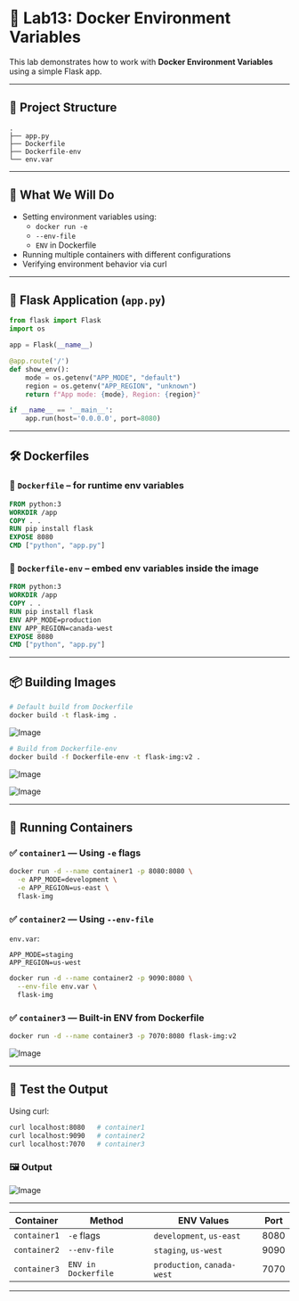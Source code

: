 # 🐳  Lab13: Docker Environment Variables

This lab demonstrates how to work with **Docker Environment Variables** using a simple Flask app.

---

## 📁 Project Structure

```
.
├── app.py
├── Dockerfile
├── Dockerfile-env
└── env.var
```

---

## 🚀 What We Will Do

- Setting environment variables using:
  - `docker run -e`
  - `--env-file`
  - `ENV` in Dockerfile
- Running multiple containers with different configurations
- Verifying environment behavior via curl

---

## 🔧 Flask Application (`app.py`)

```python
from flask import Flask
import os

app = Flask(__name__)

@app.route('/')
def show_env():
    mode = os.getenv("APP_MODE", "default")
    region = os.getenv("APP_REGION", "unknown")
    return f"App mode: {mode}, Region: {region}"

if __name__ == '__main__':
    app.run(host='0.0.0.0', port=8080)
```

---

## 🛠️ Dockerfiles

### 🔹 `Dockerfile` – for runtime env variables

```dockerfile
FROM python:3
WORKDIR /app
COPY . .
RUN pip install flask
EXPOSE 8080
CMD ["python", "app.py"]
```

### 🔹 `Dockerfile-env` – embed env variables inside the image

```dockerfile
FROM python:3
WORKDIR /app
COPY . .
RUN pip install flask
ENV APP_MODE=production
ENV APP_REGION=canada-west
EXPOSE 8080
CMD ["python", "app.py"]
```

---

## 📦 Building Images

```bash
# Default build from Dockerfile
docker build -t flask-img .
```

![Image](https://github.com/user-attachments/assets/73d56b17-e5f2-40b2-ad1d-ee3168e5b699)

```bash
# Build from Dockerfile-env
docker build -f Dockerfile-env -t flask-img:v2 .
```

![Image](https://github.com/user-attachments/assets/07ecbaa7-b887-4d1c-b6cb-f7056541a29d)


![Image](https://github.com/user-attachments/assets/e8b3c309-49cd-42d3-8ef7-8fd087414b10)

---

## 🐋 Running Containers

### ✅ `container1` — Using `-e` flags

```bash
docker run -d --name container1 -p 8080:8080 \
  -e APP_MODE=development \
  -e APP_REGION=us-east \
  flask-img
```

### ✅ `container2` — Using `--env-file`

`env.var`:

```
APP_MODE=staging
APP_REGION=us-west
```

```bash
docker run -d --name container2 -p 9090:8080 \
  --env-file env.var \
  flask-img
```

### ✅ `container3` — Built-in ENV from Dockerfile

```bash
docker run -d --name container3 -p 7070:8080 flask-img:v2
```

![Image](https://github.com/user-attachments/assets/cac27f6c-b36f-4983-b96c-853c128c1a2b)

---

## 🧪 Test the Output

Using curl:

```bash
curl localhost:8080   # container1
curl localhost:9090   # container2
curl localhost:7070   # container3
```

### 🖼️ Output

![Image](https://github.com/user-attachments/assets/749e64ce-05f7-4e88-8474-48c164a91379)

---

| Container     | Method              | ENV Values                   | Port |
|---------------|---------------------|------------------------------|------|
| `container1`  | `-e` flags          | `development`, `us-east`     | 8080 |
| `container2`  | `--env-file`        | `staging`, `us-west`         | 9090 |
| `container3`  | `ENV in Dockerfile` | `production`, `canada-west`  | 7070 |

---